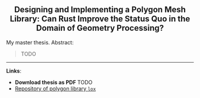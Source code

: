 <h2 align="center">
    Designing and Implementing a Polygon Mesh Library: Can Rust Improve the
    Status Quo in the Domain of Geometry Processing?
</h2>

My master thesis. Abstract:

> TODO

---

**Links**:
- **Download thesis as PDF** TODO
- [Repository of polygon library `lox`](https://github.com/LukasKalbertodt/lox)
